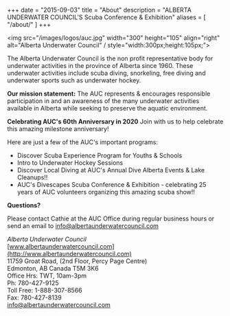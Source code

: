 +++
date        = "2015-09-03"
title       = "About"
description = "ALBERTA UNDERWATER COUNCIL'S Scuba Conference & Exhibition"
aliases = [
  "/about/"
]
+++

<img src="/images/logos/auc.jpg" width="300" height="105" align="right" alt="Alberta Underwater Council" / style="width:300px;height:105px;">

The Alberta Underwater Council is the non profit representative body for underwater activities in the province of Alberta since 1960.   These underwater activities include scuba diving, snorkeling, free diving and underwater sports such as underwater hockey.

**Our mission statement:** The AUC represents & encourages responsible participation in and an awareness of the many underwater activities available in Alberta while seeking to preserve the aquatic environment.

**Celebrating AUC's 60th Anniversary in 2020** Join with us to help celebrate this amazing milestone anniversary!

Here are just a few of the AUC's important programs:

* Discover Scuba Experience Program for Youths & Schools
* Intro to Underwater Hockey Sessions
* Discover Local Diving at AUC's Annual Dive Alberta Events & Lake Cleanups!!
* AUC's Divescapes Scuba Conference & Exhibition - celebrating 25 years of AUC volunteers organizing this amazing scuba show!!

**Questions?**

Please contact Cathie at the AUC Office during regular business hours or send an email to [info@albertaunderwatercouncil.com](mailto:info@albertaunderwatercouncil.com)

*Alberta Underwater Council*<br/>
[www.albertaunderwatercouncil.com](http://www.albertaunderwatercouncil.com)<br/>
11759 Groat Road, (2nd Floor, Percy Page Centre)<br/>
Edmonton, AB  Canada  T5M 3K6<br/>
Office Hrs: TWT, 10am-3pm<br/>
Ph: 780-427-9125<br/>
Toll Free: 1-888-307-8566<br/>
Fax: 780-427-8139<br/>
[info@albertaunderwatercouncil.com](mailto:info@albertaunderwatercouncil.com)

